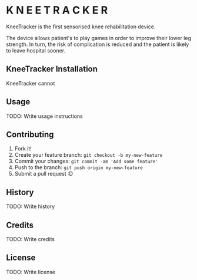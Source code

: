 # K N E E T R A C K E R
 KneeTracker is the first sensorised knee rehabilitation device. 
 
 The device allows patient's to play games in order to improve their lower leg strength. In turn, the risk of complication is reduced and the patient is likely to leave hospital sooner.

## KneeTracker Installation

KneeTracker cannot 

## Usage

TODO: Write usage instructions

## Contributing

1. Fork it!
2. Create your feature branch: `git checkout -b my-new-feature`
3. Commit your changes: `git commit -am 'Add some feature'`
4. Push to the branch: `git push origin my-new-feature`
5. Submit a pull request :D

## History

TODO: Write history

## Credits

TODO: Write credits

## License

TODO: Write license

